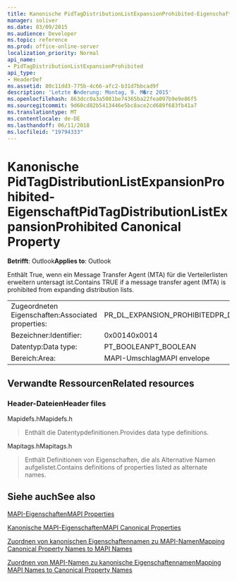 ```yaml
---
title: Kanonische PidTagDistributionListExpansionProhibited-Eigenschaft
manager: soliver
ms.date: 03/09/2015
ms.audience: Developer
ms.topic: reference
ms.prod: office-online-server
localization_priority: Normal
api_name:
- PidTagDistributionListExpansionProhibited
api_type:
- HeaderDef
ms.assetid: 80c11dd3-775b-4c66-afc2-b31d7bbcad9f
description: 'Letzte �nderung: Montag, 9. M�rz 2015'
ms.openlocfilehash: 863dcc0a3a5081be74365ba22fea097b9e9e86f5
ms.sourcegitcommit: 9d60cd82b5413446e5bc8ace2cd689f683fb41a7
ms.translationtype: MT
ms.contentlocale: de-DE
ms.lasthandoff: 06/11/2018
ms.locfileid: "19794333"
---
```

# <a name="pidtagdistributionlistexpansionprohibited-canonical-property"></a><span data-ttu-id="e917a-103">Kanonische PidTagDistributionListExpansionProhibited-Eigenschaft</span><span class="sxs-lookup"><span data-stu-id="e917a-103">PidTagDistributionListExpansionProhibited Canonical Property</span></span>

  
  
<span data-ttu-id="e917a-104">**Betrifft**: Outlook</span><span class="sxs-lookup"><span data-stu-id="e917a-104">**Applies to**: Outlook</span></span> 
  
<span data-ttu-id="e917a-105">Enthält True, wenn ein Message Transfer Agent (MTA) für die Verteilerlisten erweitern untersagt ist.</span><span class="sxs-lookup"><span data-stu-id="e917a-105">Contains TRUE if a message transfer agent (MTA) is prohibited from expanding distribution lists.</span></span>
  
|||
|:-----|:-----|
|<span data-ttu-id="e917a-106">Zugeordneten Eigenschaften:</span><span class="sxs-lookup"><span data-stu-id="e917a-106">Associated properties:</span></span>  <br/> |<span data-ttu-id="e917a-107">PR_DL_EXPANSION_PROHIBITED</span><span class="sxs-lookup"><span data-stu-id="e917a-107">PR_DL_EXPANSION_PROHIBITED</span></span>  <br/> |
|<span data-ttu-id="e917a-108">Bezeichner:</span><span class="sxs-lookup"><span data-stu-id="e917a-108">Identifier:</span></span>  <br/> |<span data-ttu-id="e917a-109">0x0014</span><span class="sxs-lookup"><span data-stu-id="e917a-109">0x0014</span></span>  <br/> |
|<span data-ttu-id="e917a-110">Datentyp:</span><span class="sxs-lookup"><span data-stu-id="e917a-110">Data type:</span></span>  <br/> |<span data-ttu-id="e917a-111">PT_BOOLEAN</span><span class="sxs-lookup"><span data-stu-id="e917a-111">PT_BOOLEAN</span></span>  <br/> |
|<span data-ttu-id="e917a-112">Bereich:</span><span class="sxs-lookup"><span data-stu-id="e917a-112">Area:</span></span>  <br/> |<span data-ttu-id="e917a-113">MAPI-Umschlag</span><span class="sxs-lookup"><span data-stu-id="e917a-113">MAPI envelope</span></span>  <br/> |
   
## <a name="related-resources"></a><span data-ttu-id="e917a-114">Verwandte Ressourcen</span><span class="sxs-lookup"><span data-stu-id="e917a-114">Related resources</span></span>

### <a name="header-files"></a><span data-ttu-id="e917a-115">Header-Dateien</span><span class="sxs-lookup"><span data-stu-id="e917a-115">Header files</span></span>

<span data-ttu-id="e917a-116">Mapidefs.h</span><span class="sxs-lookup"><span data-stu-id="e917a-116">Mapidefs.h</span></span>
  
> <span data-ttu-id="e917a-117">Enthält die Datentypdefinitionen.</span><span class="sxs-lookup"><span data-stu-id="e917a-117">Provides data type definitions.</span></span>
    
<span data-ttu-id="e917a-118">Mapitags.h</span><span class="sxs-lookup"><span data-stu-id="e917a-118">Mapitags.h</span></span>
  
> <span data-ttu-id="e917a-119">Enthält Definitionen von Eigenschaften, die als Alternative Namen aufgelistet.</span><span class="sxs-lookup"><span data-stu-id="e917a-119">Contains definitions of properties listed as alternate names.</span></span>
    
## <a name="see-also"></a><span data-ttu-id="e917a-120">Siehe auch</span><span class="sxs-lookup"><span data-stu-id="e917a-120">See also</span></span>



[<span data-ttu-id="e917a-121">MAPI-Eigenschaften</span><span class="sxs-lookup"><span data-stu-id="e917a-121">MAPI Properties</span></span>](mapi-properties.md)
  
[<span data-ttu-id="e917a-122">Kanonische MAPI-Eigenschaften</span><span class="sxs-lookup"><span data-stu-id="e917a-122">MAPI Canonical Properties</span></span>](mapi-canonical-properties.md)
  
[<span data-ttu-id="e917a-123">Zuordnen von kanonischen Eigenschaftennamen zu MAPI-Namen</span><span class="sxs-lookup"><span data-stu-id="e917a-123">Mapping Canonical Property Names to MAPI Names</span></span>](mapping-canonical-property-names-to-mapi-names.md)
  
[<span data-ttu-id="e917a-124">Zuordnen von MAPI-Namen zu kanonische Eigenschaftennamen</span><span class="sxs-lookup"><span data-stu-id="e917a-124">Mapping MAPI Names to Canonical Property Names</span></span>](mapping-mapi-names-to-canonical-property-names.md)

